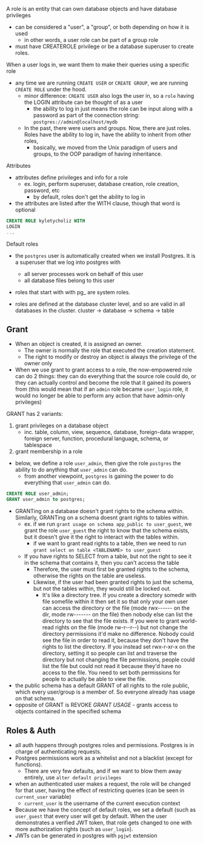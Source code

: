 
A role is an entity that can own database objects and have database privileges
- can be considered a "user", a "group", or both depending on how it is used
	- in other words, a user role can be part of a group role
- must have CREATEROLE privilege or be a database superuser to create roles.

When a user logs in, we want them to make their queries using a specific role
- any time we are running `CREATE USER` or `CREATE GROUP`, we are running `CREATE ROLE` under the hood.
	- minor difference: `CREATE USER` also logs the user in, so a `role` having the LOGIN attribute can be thought of as a user 
		- the ability to log in just means the role can be input along with a password as part of the connection string: `postgres://admin@localhost/mydb`
	- In the past, there were users and groups. Now, there are just roles. Roles have the ability to log in, have the ability to inherit from other roles, 
		- basically, we moved from the Unix paradigm of users and groups, to the OOP paradigm of having inheritance.
	
Attributes
- attributes define privileges and info for a role 
	- ex. login, perform superuser, database creation, role creation, password, etc
		- by default, roles don't get the ability to log in
- the attributes are listed after the WITH clause, though that word is optional 
```sql
CREATE ROLE kyletycholiz WITH
LOGIN
...
```

Default roles
- the `postgres` user is automatically created when we install Postgres. It is a superuser that we log into postgres with
	- all server processes work on behalf of this user
	- all database files belong to this user
- roles that start with with pg_ are system roles.

- roles are defined at the database cluster level, and so are valid in all databases in the cluster.
cluster → database → schema → table

## Grant
- When an object is created, it is assigned an owner. 
	- The owner is normally the role that executed the creation statement.
	- The right to modify or destroy an object is always the privilege of the owner only
- When we use grant to grant access to a role, the now-empowered role can do 2 things: they can do everything that the source role could do, or they can actually control and become the role that it gained its powers from (this would mean that if an `admin` role became `user_login` role, it would no longer be able to perform any action that have admin-only privileges) 

GRANT has 2 variants:
1. grant privileges on a database object
	- inc. table, column, view, sequence, database, foreign-data wrapper, foreign server, function, procedural language, schema, or tablespace
2. grant membership in a role
- below, we define a role `user_admin`, then give the role `postgres` the ability to do anything that `user_admin` can do.
	- from another viewpoint, `postgres` is gaining the power to do everything that `user_admin` can do.
```sql
CREATE ROLE user_admin;
GRANT user_admin to postgres;
```
- GRANTing on a database doesn't grant rights to the schema within. Similarly, GRANTing on a schema doesnt grant rights to tables within.
	- ex. if we run `grant usage on schema app_public to user_guest`, we grant the role `user_guest` the right to know that the schema exists, but it doesn't give it the right to interact with the tables within.
		- if we want to grant read rights to a table, then we need to run `grant select on table <TABLENAME> to user_guest`
	- If you have rights to SELECT from a table, but not the right to see it in the schema that contains it, then you can't access the table
		- Therefore, the user must first be granted rights to the schema, otherwise the rights on the table are useless. 
		- Likewise, if the user had been granted rights to just the schema, but not the tables within, they would still be locked out. 
			- It's like a directory tree. If you create a directory somedir with file somefile within it then set it so that only your own user can access the directory or the file (mode rwx------ on the dir, mode rw------- on the file) then nobody else can list the directory to see that the file exists. If you were to grant world-read rights on the file (mode rw-r--r--) but not change the directory permissions it'd make no difference. Nobody could see the file in order to read it, because they don't have the rights to list the directory. If you instead set rwx-r-xr-x on the directory, setting it so people can list and traverse the directory but not changing the file permissions, people could list the file but could not read it because they'd have no access to the file. You need to set both permissions for people to actually be able to view the file. 
- the public schema has a default GRANT of all rights to the role public, which every user/group is a member of. So everyone already has usage on that schema.
- opposite of GRANT is REVOKE
*GRANT USAGE* - grants access to objects contained in the specified schema 

## Roles & Auth
- all auth happens through postgres roles and permissions. Postgres is in charge of authenticating requests. 
- Postgres permissions work as a whitelist and not a blacklist (except for functions). 
	- There are very few defaults, and if we want to blow them away entirely, use `alter default privileges`
- when an authenticated user makes a request, the role will be changed for that user, having the effect of restricting queries (can be seen in `current_user` variable)
	- `current_user` is the username of the current execution context 
- Because we have the concept of default roles, we set a default (such as `user_guest` that every user will get by default. When the user demonstrates a verified JWT token, that role gets changed to one with more authorization rights (such as `user_login`).
- JWTs can be generated in postgres with `pgjwt` extension

